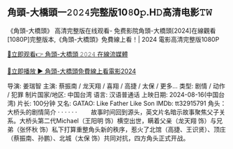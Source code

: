 ## 角頭-大橋頭一𝟸𝟶𝟸𝟺完整版10𝟾0𝚙.H𝙳高清电影𝚃𝚆
《角頭-大橋頭》 高清完整版在线观看- 免费影院角頭-大橋頭[2024]在線觀看[1080P]完整版本,《角頭-大橋頭》免費線上看！| 2024 電影高清完整版1080P

[🔴立即观看👉 角頭-大橋頭 𝟸𝟶𝟸𝟺 在線流媒體](https://t.co/1HeDrhgkuO)

[🔴立即播放 ▶ 角頭-大橋頭免費線上看電影2024](https://t.co/1HeDrhgkuO)

导演: 姜瑞智
主演: 蔡振南 / 龙天翔 / 喜翔 / 高捷 / 太保 / 更多...
类型: 剧情 / 动作 / 犯罪
制片国家/地区: 中国台湾
语言: 汉语普通话
上映日期: 2024-08-16(中国台湾)
片长: 100分钟
又名: GATAO: Like Father Like Son
IMDb: tt32915791
角头：大桥头的剧情简介 · · · · · ·
　　故事时间回到源头，英文片名暗示故事聚焦父子关系。大桥头第二代Michael（王阳明 饰）横空出世，瞒着父亲（龙天翔 饰）与兄弟（张怀秋 饰）私下打算重整角头新的秩序，惹火了北馆（高捷、王识贤）、顶庄（蔡振南、孙鹏）、北城（太保 饰）共同对抗，四方角头正式开战。
